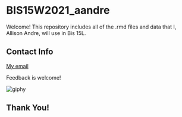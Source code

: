 # BIS15W2021_aandre

Welcome! This repository includes all of the .rmd files and data that I, Allison Andre, will use in Bis 15L.

## Contact Info

[My email](mailto:aeandre@ucdavis.edu)  

Feedback is welcome!

![giphy](https://user-images.githubusercontent.com/77021751/104538469-c87b1480-55d0-11eb-9a5a-0d3f99c87a4b.gif)

## Thank You!


